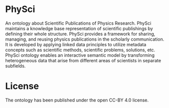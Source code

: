 # PhySci
An ontology about Scientific Publications of Physics Research.
PhySci maintains a knowledge base representation of scientific publishings by defining their whole structure.
PhySci provides a framework for sharing, managing, and reusing physics publications in the scholarly communication.
It is developed by applying linked data principles to utilize metadata concepts such as scientific methods, scientific problems, solutions, etc.
PhySci ontology enables an interactive semantic model by transforming heterogeneous data that arise from different areas of scientists in separate subfields.

# License
The ontology has been published under the open CC-BY 4.0 license.
